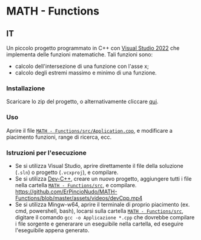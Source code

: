 # MATH - Functions

## IT

Un piccolo progetto programmato in C++ con [Visual Studio 2022](https://visualstudio.microsoft.com/it/vs/) che implementa delle funzioni matematiche.
Tali funzioni sono:
- calcolo dell'intersezione di una funzione con l'asse x;
- calcolo degli estremi massimo e minimo di una funzione.

### Installazione

Scaricare lo zip del progetto, o alternativamente cliccare [qui](https://github.com/ErPincioNudo/MATH-Functions/archive/refs/heads/master.zip).

### Uso
Aprire il file [`MATH - Functions/src/Application.cpp`](https://github.com/ErPincioNudo/MATH-Functions/blob/master/MATH%20-%20Functions/src/Application.cpp), e modificare a piacimento funzioni, range di ricerca, ecc.

### Istruzioni per l'esecuzione

- Se si utilizza Visual Studio, aprire direttamente il file della soluzione (`.sln`) o progetto (`.vcxproj`), e compilare.
- Se si utilizza [Dev-C++](https://www.bloodshed.net/), creare un nuovo progetto, aggiungere tutti i file nella cartella [`MATH - Functions/src`](https://github.com/ErPincioNudo/MATH-Functions/blob/master/MATH%20-%20Functions/src), e compilare. https://github.com/ErPincioNudo/MATH-Functions/blob/master/assets/videos/devCpp.mp4
- Se si utilizza Mingw-w64, aprire il terminale di proprio piacimento (ex. cmd, powershell, bash), locarsi sulla cartella [`MATH - Functions/src`](https://github.com/ErPincioNudo/MATH-Functions/blob/master/MATH%20-%20Functions/src), digitare il comando `gcc -o Applicazione *.cpp` che dovrebbe compilare i file sorgente e generarare un eseguibile nella cartella, ed eseguire l'eseguibile appena generato.
